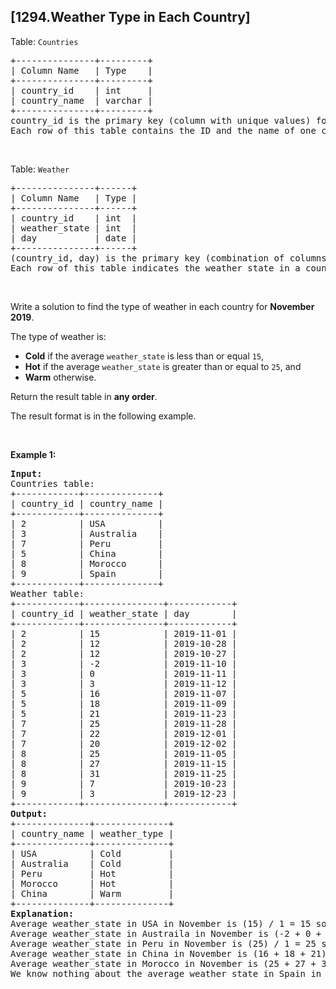 ## [1294.Weather Type in Each Country]
<p>Table: <code>Countries</code></p>

<pre>
+---------------+---------+
| Column Name   | Type    |
+---------------+---------+
| country_id    | int     |
| country_name  | varchar |
+---------------+---------+
country_id is the primary key (column with unique values) for this table.
Each row of this table contains the ID and the name of one country.
</pre>

<p>&nbsp;</p>

<p>Table: <code>Weather</code></p>

<pre>
+---------------+------+
| Column Name   | Type |
+---------------+------+
| country_id    | int  |
| weather_state | int  |
| day           | date |
+---------------+------+
(country_id, day) is the primary key (combination of columns with unique values) for this table.
Each row of this table indicates the weather state in a country for one day.
</pre>

<p>&nbsp;</p>

<p>Write a solution to find the type of weather in each country for <strong>November 2019</strong>.</p>

<p>The type of weather is:</p>

<ul>
	<li><strong>Cold</strong> if the average <code>weather_state</code> is less than or equal <code>15</code>,</li>
	<li><strong>Hot</strong> if the average <code>weather_state</code> is greater than or equal to <code>25</code>, and</li>
	<li><strong>Warm</strong> otherwise.</li>
</ul>

<p>Return the result table in <strong>any order</strong>.</p>

<p>The result format is in the following example.</p>

<p>&nbsp;</p>
<p><strong class="example">Example 1:</strong></p>

<pre>
<strong>Input:</strong> 
Countries table:
+------------+--------------+
| country_id | country_name |
+------------+--------------+
| 2          | USA          |
| 3          | Australia    |
| 7          | Peru         |
| 5          | China        |
| 8          | Morocco      |
| 9          | Spain        |
+------------+--------------+
Weather table:
+------------+---------------+------------+
| country_id | weather_state | day        |
+------------+---------------+------------+
| 2          | 15            | 2019-11-01 |
| 2          | 12            | 2019-10-28 |
| 2          | 12            | 2019-10-27 |
| 3          | -2            | 2019-11-10 |
| 3          | 0             | 2019-11-11 |
| 3          | 3             | 2019-11-12 |
| 5          | 16            | 2019-11-07 |
| 5          | 18            | 2019-11-09 |
| 5          | 21            | 2019-11-23 |
| 7          | 25            | 2019-11-28 |
| 7          | 22            | 2019-12-01 |
| 7          | 20            | 2019-12-02 |
| 8          | 25            | 2019-11-05 |
| 8          | 27            | 2019-11-15 |
| 8          | 31            | 2019-11-25 |
| 9          | 7             | 2019-10-23 |
| 9          | 3             | 2019-12-23 |
+------------+---------------+------------+
<strong>Output:</strong> 
+--------------+--------------+
| country_name | weather_type |
+--------------+--------------+
| USA          | Cold         |
| Australia    | Cold         |
| Peru         | Hot          |
| Morocco      | Hot          |
| China        | Warm         |
+--------------+--------------+
<strong>Explanation:</strong> 
Average weather_state in USA in November is (15) / 1 = 15 so weather type is Cold.
Average weather_state in Austraila in November is (-2 + 0 + 3) / 3 = 0.333 so weather type is Cold.
Average weather_state in Peru in November is (25) / 1 = 25 so the weather type is Hot.
Average weather_state in China in November is (16 + 18 + 21) / 3 = 18.333 so weather type is Warm.
Average weather_state in Morocco in November is (25 + 27 + 31) / 3 = 27.667 so weather type is Hot.
We know nothing about the average weather_state in Spain in November so we do not include it in the result table. 
</pre>
